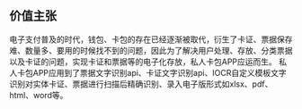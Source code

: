 ## 价值主张
电子支付普及的时代，钱包、卡包的存在已经逐渐被取代，衍生了卡证、票据保存难、数量多、要用的时候找不到的问题，因此为了解决用户处理、存放、分类票据以及卡证的问题，实现卡证和票据等的电子化存放，私人卡包APP应运而生。
私人卡包APP应用到了票据文字识别api、卡证文字识别api、IOCR自定义模板文字识别对实体卡证、票据进行扫描后精确识别、录入电子版形式如xlsx、pdf、html、word等。
